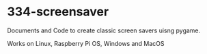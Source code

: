 # 334-screensaver

Documents and Code to create classic screen savers uisng pygame.

Works on Linux, Raspberry Pi OS, Windows and MacOS
